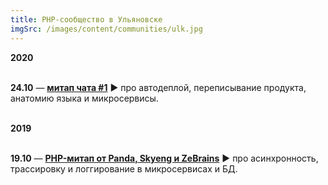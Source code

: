 ```yaml
---
title: PHP-сообщество в Ульяновске
imgSrc: /images/content/communities/ulk.jpg
---
```


**2020**<br><br>

**24.10** — **[митап чата #1](https://youtu.be/fASGg3utLko)** ▶️ про автодеплой, переписывание продукта, анатомию языка и микросервисы.

<br>**2019**<br><br>

**19.10** — **[PHP-митап от Panda, Skyeng и ZeBrains](https://www.youtube.com/watch?v=yGGfOFkdSs0&feature=youtu.be)** ▶️ про асинхронность, трассировку и логгирование в микросервисах и БД.
